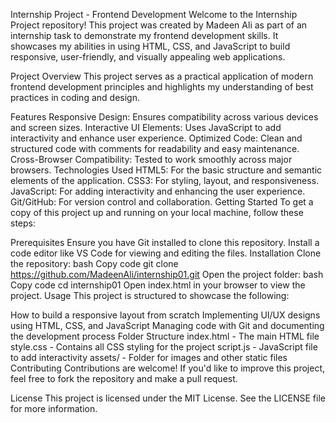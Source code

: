 Internship Project - Frontend Development
Welcome to the Internship Project repository! This project was created by Madeen Ali as part of an internship task to demonstrate my frontend development skills. It showcases my abilities in using HTML, CSS, and JavaScript to build responsive, user-friendly, and visually appealing web applications.

Project Overview
This project serves as a practical application of modern frontend development principles and highlights my understanding of best practices in coding and design.

Features
Responsive Design: Ensures compatibility across various devices and screen sizes.
Interactive UI Elements: Uses JavaScript to add interactivity and enhance user experience.
Optimized Code: Clean and structured code with comments for readability and easy maintenance.
Cross-Browser Compatibility: Tested to work smoothly across major browsers.
Technologies Used
HTML5: For the basic structure and semantic elements of the application.
CSS3: For styling, layout, and responsiveness.
JavaScript: For adding interactivity and enhancing the user experience.
Git/GitHub: For version control and collaboration.
Getting Started
To get a copy of this project up and running on your local machine, follow these steps:

Prerequisites
Ensure you have Git installed to clone this repository.
Install a code editor like VS Code for viewing and editing the files.
Installation
Clone the repository:
bash
Copy code
git clone https://github.com/MadeenAli/internship01.git
Open the project folder:
bash
Copy code
cd internship01
Open index.html in your browser to view the project.
Usage
This project is structured to showcase the following:

How to build a responsive layout from scratch
Implementing UI/UX designs using HTML, CSS, and JavaScript
Managing code with Git and documenting the development process
Folder Structure
index.html - The main HTML file
style.css - Contains all CSS styling for the project
script.js - JavaScript file to add interactivity
assets/ - Folder for images and other static files
Contributing
Contributions are welcome! If you'd like to improve this project, feel free to fork the repository and make a pull request.

License
This project is licensed under the MIT License. See the LICENSE file for more information.

